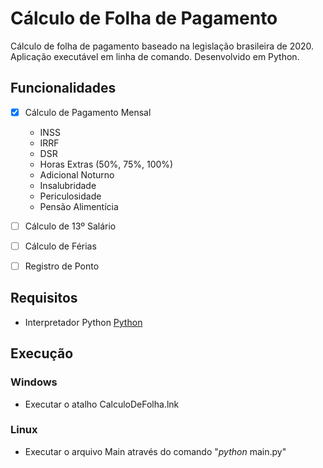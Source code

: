 # Cálculo de Folha de Pagamento

Cálculo de folha de pagamento baseado na legislação brasileira de 2020. Aplicação executável em linha de comando. Desenvolvido em Python.

## Funcionalidades

- [x] Cálculo de Pagamento Mensal
    - INSS
    - IRRF
    - DSR
    - Horas Extras (50%, 75%, 100%)
    - Adicional Noturno
    - Insalubridade
    - Periculosidade
    - Pensão Alimentícia

- [ ] Cálculo de 13º Salário

- [ ] Cálculo de Férias

- [ ] Registro de Ponto

## Requisitos

- Interpretador Python 
[Python](https://www.python.org/downloads/)

## Execução

### Windows
- Executar o atalho CalculoDeFolha.lnk

### Linux
- Executar o arquivo Main através do comando "*python* main.py"